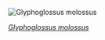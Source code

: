 
![Glyphoglossus molossus](https://upload.wikimedia.org/wikipedia/commons/thumb/0/0e/Glyphoglossus_molossus%2C_Blunt-headed_burrowing_frog_-_Mueang_Loei_District%2C_Loei_Province_%2847097003944%29.jpg/600px-Glyphoglossus_molossus%2C_Blunt-headed_burrowing_frog_-_Mueang_Loei_District%2C_Loei_Province_%2847097003944%29.jpg)

*[Glyphoglossus molossus](https://wikipedia.org/wiki/File:Glyphoglossus_molossus,_Blunt-headed_burrowing_frog_-_Mueang_Loei_District,_Loei_Province_(47097003944).jpg)*
